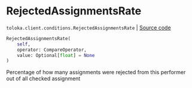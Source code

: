 # RejectedAssignmentsRate
`toloka.client.conditions.RejectedAssignmentsRate` | [Source code](https://github.com/Toloka/toloka-kit/blob/v0.1.25/src/client/conditions.py#L248)

```python
RejectedAssignmentsRate(
    self,
    operator: CompareOperator,
    value: Optional[float] = None
)
```

Percentage of how many assignments were rejected from this performer out of all checked assignment

